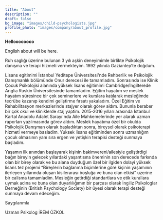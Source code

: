 ```yaml
---
title: "About"
description: ""
draft: false
bg_image: "images/child-psychologists.jpg"
profile_photo: "images/company/about_profile.jpg"
---
```


**Helloooooooo**


English about will be here. 


Ruh saglığı üzerine bulunan 3 yılı aşkin deneyimimle birlikte Psikolojik danışma ve terapi hizmeti vermekteyim. 1992 yılında Gaziantep’te doğdum. 

Lisans egitimimi İstanbul Yeditepe Üniversitesi'nde Rehberlik ve Psikolojik Danışmanlık bölümünde Onur derecesi ile tamamladım. Sonrasında ise Klinik Çocuk Psikolojisi alanında yüksek lisans eğitimimi Cambridge/İngilterede Anglia Ruskin Üniversitesinde tamamladim. Eğitim hayatım ve meslek hayatım süresince bir çok seminerlere ve kurslara katılarak mesleğimde tecrübe kazanıp kendimi geliştirme fırsatı yakaladım. Özel Eğitim ve Rehabilitasyon merkezlerinde stajyer olarak görev aldım. Bununla beraber bir çok okul ve kliniklerde staj yaptim. 2015-2016 yılları arasında İstanbul Kartal Anadolu Adalet Sarayı'nda Aile Mahkemelerinde yer alarak uzman raporları yazılmasında görev aldım. Meslek hayatıma özel bir okulda Psikolojik Danışman olarak başladıktan sonra, bireysel olarak psikoterapi hizmeti vermeye basladim. 
Yuksek lisans eğitiminden sonra uzmanlığım çocuk olmasının yanı sıra ergen ve yetişkin terapisi desteği sunmaya başladım.

Yaşamın ilk anından başlayarak kişinin bakimvereni/ailesiyle geliştirdigi bağın bireyin gelecek yıllardaki yaşantısına öneminin son derecede farkında olan bir birey olarak ve bu alana duyduğum özel bir ilgiden dolayi yüksek lisans tez projemi “Bireylerin bağlanma biçimlerine göre kişinin yaşamının ilerleyen yıllarında oluşan kisilerarası boşluğa ve buna olan etkisi” uzerine bir calisma tamamladim.
Mesleğin getirdiği standartlara ve etik kurallara uymak adına ve buna olan duyarlılığımın bir parçası olarak İngiliz Psikologlar Derneğinin (British Psychology Society) bir üyesi olarak terapi desteği sunmaya devam edeceğim.

Saygılarımla

Uzman Psikolog İREM ÖZKOL


